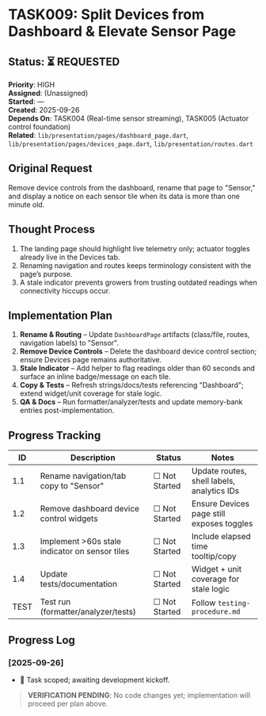 # TASK009: Split Devices from Dashboard & Elevate Sensor Page

## Status: ⏳ REQUESTED

**Priority**: HIGH  
**Assigned**: (Unassigned)  
**Started**: —  
**Created**: 2025-09-26  
**Depends On**: TASK004 (Real-time sensor streaming), TASK005 (Actuator control foundation)  
**Related**: `lib/presentation/pages/dashboard_page.dart`, `lib/presentation/pages/devices_page.dart`, `lib/presentation/routes.dart`

## Original Request
Remove device controls from the dashboard, rename that page to "Sensor," and display a notice on each sensor tile when its data is more than one minute old.

## Thought Process
1. The landing page should highlight live telemetry only; actuator toggles already live in the Devices tab.  
2. Renaming navigation and routes keeps terminology consistent with the page’s purpose.  
3. A stale indicator prevents growers from trusting outdated readings when connectivity hiccups occur.

## Implementation Plan
1. **Rename & Routing** – Update `DashboardPage` artifacts (class/file, routes, navigation labels) to "Sensor".
2. **Remove Device Controls** – Delete the dashboard device control section; ensure Devices page remains authoritative.
3. **Stale Indicator** – Add helper to flag readings older than 60 seconds and surface an inline badge/message on each tile.
4. **Copy & Tests** – Refresh strings/docs/tests referencing "Dashboard"; extend widget/unit coverage for stale logic.
5. **QA & Docs** – Run formatter/analyzer/tests and update memory-bank entries post-implementation.

## Progress Tracking
| ID | Description | Status | Notes |
|----|-------------|--------|-------|
| 1.1 | Rename navigation/tab copy to "Sensor" | ☐ Not Started | Update routes, shell labels, analytics IDs |
| 1.2 | Remove dashboard device control widgets | ☐ Not Started | Ensure Devices page still exposes toggles |
| 1.3 | Implement >60s stale indicator on sensor tiles | ☐ Not Started | Include elapsed time tooltip/copy |
| 1.4 | Update tests/documentation | ☐ Not Started | Widget + unit coverage for stale logic |
| TEST | Test run (formatter/analyzer/tests) | ☐ Not Started | Follow `testing-procedure.md` |

## Progress Log
### [2025-09-26]
- 📝 Task scoped; awaiting development kickoff.

> **VERIFICATION PENDING**: No code changes yet; implementation will proceed per plan above.
